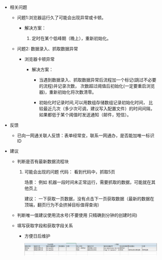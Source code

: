 
+ 相关问题

    + 问题1:浏览器运行久了可能会出现异常或卡顿。

        + 解决方案：
        
            1. 定时在某个低峰期（晚上），重新初始化。

    + 问题2: 数据录入、抓取数据异常
        

        - 浏览器卡顿异常

            + 解决方案：
                
                + 当遇到数据录入、抓取数据异常后流程加一个标记(跳过不必要的流程)并记录次数，
                次数超过阈值后初始化(一定要重启浏览器)，重新初始化将次数清零。
                
                + 初始化时记录时间,可以用数组存储数组记录初始化时间，
                比较最近几次（多少次可调，建议写入配置文件）的时间间隔，
                如果都低于某个阈值时发送通知（邮件，短信）。

+ 反馈
    
    + 已向一网通关联人反馈：表单经常变，联系一网通办，是否能加唯一标识ID
    

+ 建议
    
    + 判断是否有最新数据流程块
        1. 可能会出现的问题
            代码：
                看到代码中，抓取5页
            
            场景：
                例如 机器一段时间未正常运行，需要抓取的数据，可能就在其他页上
        
            建议：
                一下获取一页数据，没有点击下一页获取数据（最新的数据在顶端，翻页行为不会挤掉目标值得查询）


    + 判断唯一值建议使用流水号(不要使用 只精确到分钟的创建时间)
    
    + 填写获取字段和获取字段关系
        
        + 方便日后维护
            
            ![xx](pic\QUE.png)
    
    
  